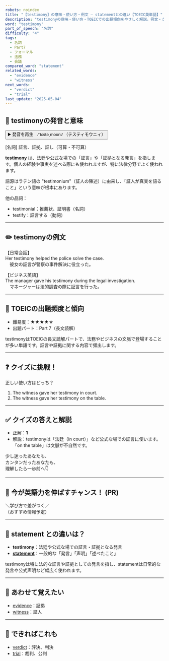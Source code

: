 ```yaml
---
robots: noindex
title: "【testimony】の意味・使い方・例文 ― statementとの違い【TOEIC英単語】"
description: "testimonyの意味・使い方・TOEICでの出題傾向をやさしく解説。例文・クイズ付きでstatementとの違いもわかりやすく学べます。"
word: "testimony"
part_of_speech: "名詞"
difficulty: "4"
tags:
  - 名詞
  - Part7
  - フォーマル
  - 法務
  - 会議
compared_word: "statement"
related_words:
  - "evidence"
  - "witness"
next_words:
  - "verdict"
  - "trial"
last_update: "2025-05-04"
---
```


## 🔰 testimonyの発音と意味

<button class="play-audio" onclick="playTTS('testimony')">
  <span class="play-audio-main">
    ▶️ 発音を再生　/ˈtɛstəˌmoʊni/
  </span>
  <span class="play-audio-sub">
    （テスティモウニィ）
  </span>
</button>

[名詞] 証言、証拠、証し（可算・不可算）

**testimony** は、法廷や公式な場での「証言」や「証拠となる発言」を指します。個人の経験や事実を述べる際にも使われますが、特に法律分野でよく使われます。

語源はラテン語の "testimonium"（証人の陳述）に由来し、「証人が真実を語ること」という意味が根本にあります。

他の品詞：  
- testimonial：推薦状、証明書（名詞）
- testify：証言する（動詞）

---

## ✏️ testimonyの例文

【日常会話】  
Her testimony helped the police solve the case.  
　彼女の証言が警察の事件解決に役立った。

【ビジネス英語】  
The manager gave his testimony during the legal investigation.  
　マネージャーは法的調査の際に証言を行った。

---

## 🎯 TOEICの出題頻度と傾向

- 難易度：★★★★☆
- 出題パート：Part 7（長文読解）

testimonyはTOEICの長文読解パートで、法務やビジネスの文脈で登場することが多い単語です。証言や証拠に関する内容で頻出します。

---

## ❓ クイズに挑戦！

正しい使い方はどっち？

1. The witness gave her testimony in court.  
2. The witness gave her testimony on the table.

---

## ✅ クイズの答えと解説

- 正解：**1**
- 解説：testimonyは「法廷（in court）」など公式な場での証言に使います。「on the table」は文脈が不自然です。

少し迷ったあなたも、  
カンタンだったあなたも、  
理解したら一歩前へ👇️

---

## 🚀 今が英語力を伸ばすチャンス！ (PR)

<div class="info-center">
＼学び方で差がつく／<br>  
（おすすめ情報予定）
</div>

---

## 🤔  statement との違いは？

- **testimony**：法廷や公式な場での証言・証拠となる発言
- **[statement](/word/statement)**：一般的な「発言」「声明」「述べたこと」

testimonyは特に法的な証言や証拠としての発言を指し、statementは日常的な発言や公式声明など幅広く使われます。

---

## 🧩 あわせて覚えたい

- [evidence](/word/evidence)：証拠
- [witness](/word/witness)：証人

---

## 📖 できればこれも

- [verdict](/word/verdict)：評決、判決
- [trial](/word/trial)：裁判、公判

<!-- cvid: aid40_bid15 -->
